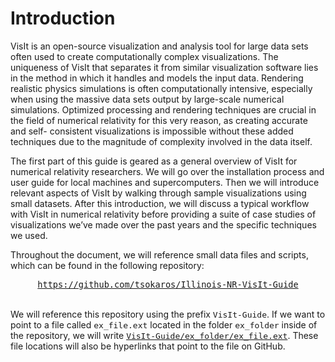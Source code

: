 # Introduction

<style>
    .link {
        text-align: center;
        font-size: 16px;
    }
    .textstuff {
        font-size: 17px;
    }
</style>

VisIt is an open-source visualization and analysis tool for large data sets often used to create
computationally complex visualizations. The uniqueness of VisIt that separates it from similar
visualization software lies in the method in which it handles and models the input data. Rendering
realistic physics simulations is often computationally intensive, especially when using the massive
data sets output by large-scale numerical simulations. Optimized processing and rendering techniques
are crucial in the field of numerical relativity for this very reason, as creating accurate and self-
consistent visualizations is impossible without these added techniques due to the magnitude of
complexity involved in the data itself.

The first part of this guide is geared as a general overview of VisIt for numerical relativity
researchers. We will go over the installation process and user guide for local machines and
supercomputers. Then we will introduce relevant aspects of VisIt by walking through sample
visualizations using small datasets. After this introduction, we will discuss a typical workflow with
VisIt in numerical relativity before providing a suite of case studies of visualizations we’ve made
over the past years and the specific techniques we used.

Throughout the document, we will reference small data files and scripts, which can be found in
the following repository:

<div class="link">
<a href="https://github.com/tsokaros/Illinois-NR-VisIt-Guide"><code>https://github.com/tsokaros/Illinois-NR-VisIt-Guide</code></a>
</div>
<br>



We will reference this repository using the prefix <code style="font-size: 13px;">VisIt-Guide</code>. If we want to point to a file called <code style="font-size: 13px;">ex_file.ext</code> located in the folder <code style="font-size: 13px;">ex_folder</code> inside of the repository, we will write 
<a href="https://github.com/tsokaros/Illinois-NR-VisIt-Guide/blob/main/ex_folder/ex_file.ext"><code style="font-size: 13px;">VisIt-Guide/ex_folder/ex_file.ext</code></a>. These file locations will also be hyperlinks that point to the file on GitHub.

